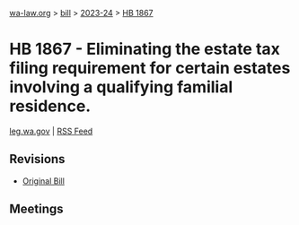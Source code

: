 [wa-law.org](/) > [bill](/bill/) > [2023-24](/bill/2023-24/) > [HB 1867](/bill/2023-24/hb/1867/)

# HB 1867 - Eliminating the estate tax filing requirement for certain estates involving a qualifying familial residence.
[leg.wa.gov](https://app.leg.wa.gov/billsummary?BillNumber=1867&Year=2023&Initiative=false) | [RSS Feed](./rss.xml)

## Revisions
* [Original Bill](1/)

## Meetings
